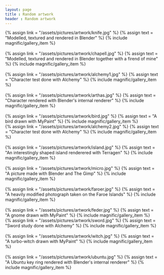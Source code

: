 ```yaml
---
layout: page
title : Random artwork
header : Random artwork
---
```


<div class="row magnific-gallery">
    <div class="span4">
        {% assign link = "/assets/pictures/artwork/knife.jpg" %}
        {% assign text = "Modelled, textured and rendered in Blender" %}
        {% include magnific/gallery_item %}
        <br /><br />
        {% assign link = "/assets/pictures/artwork/chapell.jpg" %}
        {% assign text = "Modelled, textured and rendered in Blender together with a firend of mine" %}
        {% include magnific/gallery_item %}
        <br /><br />
        {% assign link = "/assets/pictures/artwork/alchemy1.jpg" %}
        {% assign text = "Character test done with Alchemy" %}
        {% include magnific/gallery_item %}
        <br /><br />
        {% assign link = "/assets/pictures/artwork/arthas.jpg" %}
        {% assign text = "Character rendered with Blender's internal renderer" %}
        {% include magnific/gallery_item %}
        <br /><br />
        {% assign link = "/assets/pictures/artwork/bird.jpg" %}
        {% assign text = "A bird drawn with MyPaint" %}
        {% include magnific/gallery_item %}
    </div>
    <div class="span4">
        {% assign link = "/assets/pictures/artwork/alchemy2.jpg" %}
        {% assign text = "Character test done with Alchemy" %}
        {% include magnific/gallery_item %}
        <br /><br />
        {% assign link = "/assets/pictures/artwork/island.jpg" %}
        {% assign text = "An interestingly shaped island renderered with Terragen" %}
        {% include magnific/gallery_item %}
        <br /><br />
        {% assign link = "/assets/pictures/artwork/micro.jpg" %}
        {% assign text = "A picture made with Blender and The Gimp" %}
        {% include magnific/gallery_item %}
        <br /><br />
        {% assign link = "/assets/pictures/artwork/faroer.jpg" %}
        {% assign text = "A heavily modified photograph taken on the Faroe Islands" %}
        {% include magnific/gallery_item %}
        <br /><br />
        {% assign link = "/assets/pictures/artwork/feder.jpg" %}
        {% assign text = "A gnome drawn with MyPaint" %}
        {% include magnific/gallery_item %}
    </div>
    <div class="span4">
        {% assign link = "/assets/pictures/artwork/sword.jpg" %}
        {% assign text = "Sword study done with Alchemy" %}
        {% include magnific/gallery_item %}
        <br /><br />
        {% assign link = "/assets/pictures/artwork/witch.jpg" %}
        {% assign text = "A turbo-witch drawn with MyPaint" %}
        {% include magnific/gallery_item %}
        <br /><br />
        {% assign link = "/assets/pictures/artwork/ubuntu.jpg" %}
        {% assign text = "A Ubuntu key ring rendered with Blender's internal renderer" %}
        {% include magnific/gallery_item %}
    </div>
</div>

